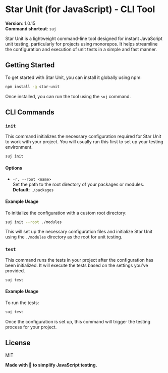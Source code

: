 # Star Unit (for JavaScript) - CLI Tool

**Version**: 1.0.15  
**Command shortcut**: `suj`

Star Unit is a lightweight command-line tool designed for instant JavaScript unit testing, particularly for projects using monorepos. It helps streamline the configuration and execution of unit tests in a simple and fast manner.

## Getting Started

To get started with Star Unit, you can install it globally using npm:

```bash
npm install -g star-unit
```

Once installed, you can run the tool using the `suj` command.

## CLI Commands

### `init`

This command initializes the necessary configuration required for Star Unit to work with your project. You will usually run this first to set up your testing environment.

```bash
suj init
```

#### Options

- `-r, --root <name>`  
  Set the path to the root directory of your packages or modules.  
  **Default**: `./packages`

#### Example Usage

To initialize the configuration with a custom root directory:

```bash
suj init --root ./modules
```

This will set up the necessary configuration files and initialize Star Unit using the `./modules` directory as the root for unit testing.

### `test`

This command runs the tests in your project after the configuration has been initialized. It will execute the tests based on the settings you've provided.

```bash
suj test
```

#### Example Usage

To run the tests:

```bash
suj test
```

Once the configuration is set up, this command will trigger the testing process for your project.

## License

MIT

**Made with 💛 to simplify JavaScript testing.**
